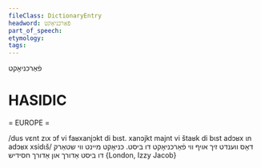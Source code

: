 ```yaml
---
fileClass: DictionaryEntry
headword: פֿאַרכניאָקט
part_of_speech: 
etymology: 
tags: 
---
```

פֿאַרכניאָקט

HASIDIC
=======
= EUROPE = 

/dus vɛnt zɩx ɔf vi faʁxanjɔkt di bɩst. xanɔjkt majnt vi štaʁk di bɩst adɔʁx ɩn adɔʁx xsidɩš/ דאָס ווענדט זיך אויף ווי פֿאַרכניאָקט דו ביסט. כניאָקט מיינט ווי שטאַרק דו ביסט אַדורך און אַדורך חסידיש {London, Izzy Jacob}

